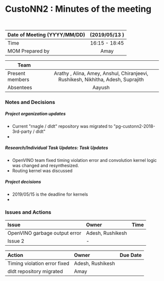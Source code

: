 # CustoNN2 : Minutes of the meeting
<br/>

| Date of Meeting (YYYY/MM/DD)  | (2019/05/13 )  |  
|:--- | :---: |  
| Time  |  16:15 - 18:45 |  
| MOM Prepared by  | Amay  |  

| Team | |
| --- | :---: |
| Present members | Arathy , Alina, Amey, Anshul, Chiranjeevi, Rushikesh, Nikhitha, Adesh, Suprajith | 
| Absentees | Aayush |

### Notes and Decisions 
##### Project organization updates
-  Current "rnagle / dldt" repository was migrated to "pg-custonn2-2018-3rd-party / dldt"
- 
##### Research/Individual Task Updates: Task Updates
-  OpenVINO team fixed timing violation error and convolution kernel logic was changed and resynthesized.
- Routing kernel was discussed

##### Project decisions
- 2019/05/15 is the deadline for kernels
-

### Issues and Actions
| Issue | Owner | Time |
|:--- | :--- | :---: |
| OpenVINO garbage output error| Adesh, Rushikesh |
| Issue 2 | - |

|Action| Owner|Due Date|
|:--- | :--- | :---: |
| Timing violation error fixed |  Adesh, Rushikesh  |
| dldt repository migrated | Amay |